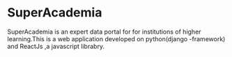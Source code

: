 # SuperAcademia
SuperAcademia is an expert data portal for for institutions of higher learning.This is a web application developed on python(django -framework) and ReactJs ,a javascript librabry.
